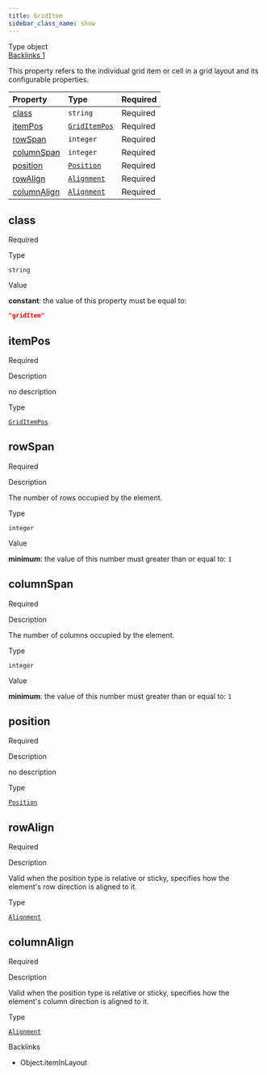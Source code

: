 ```yaml
---
title: GridItem
sidebar_class_name: show
---
```


<div className="section-badges">

<div className="badge type">
        <span className="label">Type</span>
        <span className="value">object</span>
      </div>

<a href="#backlinks" className="badge backlinks">
          <span className="label">Backlinks</span>
          <span className="value">1</span>
        </a>

</div>

This property refers to the individual grid item or cell in a grid layout and its configurable properties.

<div className="property-preview">

<div className="property-table">

| Property                    | Type                                         | Required                                            |
| :-------------------------- | :------------------------------------------- | :-------------------------------------------------- |
| [class](#class)             | `string`                                     | <span className="property-required">Required</span> |
| [itemPos](#itempos)         | [`GridItemPos`](/specs/layout/grid-item-pos) | <span className="property-required">Required</span> |
| [rowSpan](#rowspan)         | `integer`                                    | <span className="property-required">Required</span> |
| [columnSpan](#columnspan)   | `integer`                                    | <span className="property-required">Required</span> |
| [position](#position)       | [`Position`](/specs/layout/position)         | <span className="property-required">Required</span> |
| [rowAlign](#rowalign)       | [`Alignment`](/specs/layout/alignment)       | <span className="property-required">Required</span> |
| [columnAlign](#columnalign) | [`Alignment`](/specs/layout/alignment)       | <span className="property-required">Required</span> |

</div>

</div>

<div className="property">

<div className="property-heading">

## class

<span className="property-required">Required</span>

</div>

<div className="property-item">

Type

`string`

</div>

<div className="property-item">

Value

<div className="value-description">

**constant**: the value of this property must be equal to:

```json
"gridItem"
```

</div>

</div>

</div>

<div className="property">

<div className="property-heading">

## itemPos

<span className="property-required">Required</span>

</div>

<div className="property-item">

Description

no description

</div>

<div className="property-item">

Type

[`GridItemPos`](/specs/layout/grid-item-pos)

</div>

</div>

<div className="property">

<div className="property-heading">

## rowSpan

<span className="property-required">Required</span>

</div>

<div className="property-item">

Description

The number of rows occupied by the element.

</div>

<div className="property-item">

Type

`integer`

</div>

<div className="property-item">

Value

<div className="value-description">

**minimum**: the value of this number must greater than or equal to: `1`

</div>

</div>

</div>

<div className="property">

<div className="property-heading">

## columnSpan

<span className="property-required">Required</span>

</div>

<div className="property-item">

Description

The number of columns occupied by the element.

</div>

<div className="property-item">

Type

`integer`

</div>

<div className="property-item">

Value

<div className="value-description">

**minimum**: the value of this number must greater than or equal to: `1`

</div>

</div>

</div>

<div className="property">

<div className="property-heading">

## position

<span className="property-required">Required</span>

</div>

<div className="property-item">

Description

no description

</div>

<div className="property-item">

Type

[`Position`](/specs/layout/position)

</div>

</div>

<div className="property">

<div className="property-heading">

## rowAlign

<span className="property-required">Required</span>

</div>

<div className="property-item">

Description

Valid when the position type is relative or sticky, specifies how the element's row direction is aligned to it.

</div>

<div className="property-item">

Type

[`Alignment`](/specs/layout/alignment)

</div>

</div>

<div className="property">

<div className="property-heading">

## columnAlign

<span className="property-required">Required</span>

</div>

<div className="property-item">

Description

Valid when the position type is relative or sticky, specifies how the element's column direction is aligned to it.

</div>

<div className="property-item">

Type

[`Alignment`](/specs/layout/alignment)

</div>

</div>

<div id="backlinks" className="section-backlinks">

<div className="backlinks-title">Backlinks</div>

<ul className="backlinks-list">

<li className="backlink">
      <Link to='/specs/layout/object#iteminlayout'>Object.itemInLayout</Link>
      </li>

</ul>

</div>
